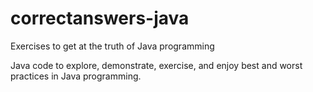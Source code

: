 # correctanswers-java
Exercises to get at the truth of Java programming

Java code to explore, demonstrate, exercise, and enjoy best and worst practices in Java programming.

